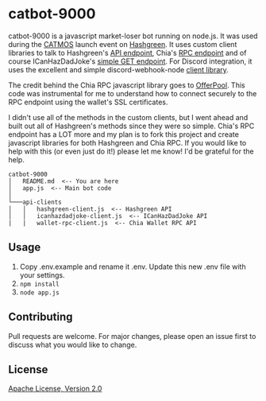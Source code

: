 # catbot-9000

catbot-9000 is a javascript market-loser bot running on node.js. It was used during the [CATMOS](https://catmos.io) launch event on [Hashgreen](https://hash.green). It uses custom client libraries to talk to Hashgreen's [API endpoint](https://docs.hash.green/trading-api), Chia's [RPC endpoint](https://github.com/Chia-Network/chia-blockchain/blob/main/chia/rpc/wallet_rpc_api.py) and of course ICanHazDadJoke's [simple GET endpoint](https://icanhazdadjoke.com/api). For Discord integration, it uses the excellent and simple discord-webhook-node [client library](https://www.npmjs.com/package/discord-webhook-node).

The credit behind the Chia RPC javascript library goes to [OfferPool](https://github.com/offerpool/offerpool/blob/main/backend/utils/get-offer-summary.js). This code was instrumental for me to understand how to connect securely to the RPC endpoint using the wallet's SSL certificates.

I didn't use all of the methods in the custom clients, but I went ahead and built out all of Hashgreen's methods since they were so simple. Chia's RPC endpoint has a LOT more and my plan is to fork this project and create javascript libraries for both Hashgreen and Chia RPC. If you would like to help with this (or even just do it!) please let me know! I'd be grateful for the help.


```
catbot-9000
│   README.md  <-- You are here
│   app.js  <-- Main bot code    
│
└───api-clients
│   │   hashgreen-client.js  <-- Hashgreen API
│   │   icanhazdadjoke-client.js  <-- ICanHazDadJoke API
|   |   wallet-rpc-client.js  <-- Chia Wallet RPC API
```

## Usage

1. Copy .env.example and rename it .env. Update this new .env file with your settings.
2. ```npm install```
3. ```node app.js```

## Contributing
Pull requests are welcome. For major changes, please open an issue first to discuss what you would like to change.

## License
[Apache License, Version 2.0](http://www.apache.org/licenses/LICENSE-2.0)
